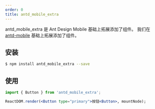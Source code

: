 ```yaml
---
order: 0
title: antd_mobile_extra
---
```


antd_mobile_extra 是 Ant Design Mobile 基础上拓展添加了组件。
我们在 [antd-mobile](http://mobile.ant.design/) 基础上拓展添加了组件。


## 安装

```bash
$ npm install antd_mobile_extra --save
```

## 使用

```jsx
import { Button } from 'antd_mobile_extra';

ReactDOM.render(<Button type="primary">按钮<Button>, mountNode);
```

